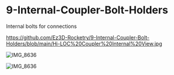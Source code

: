 # 9-Internal-Coupler-Bolt-Holders

Internal bolts for connections


https://github.com/Ez3D-Rocketry/9-Internal-Coupler-Bolt-Holders/blob/main/Hi-LOC%20Coupler%20Internal%20View.jpg


![IMG_8636](https://github.com/user-attachments/assets/dc20ea92-94a7-4a38-99cd-30c83861a827)

![IMG_8636](https://github.com/user-attachments/assets/dc20ea92-94a7-4a38-99cd-30c83861a827)
